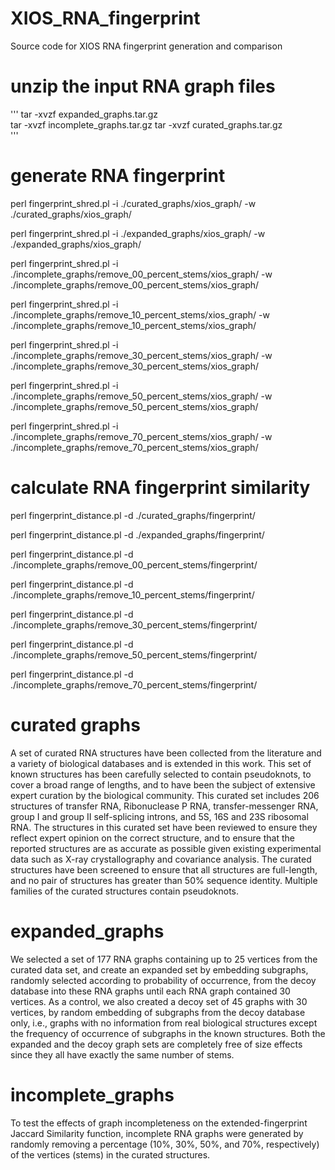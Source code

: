 # XIOS_RNA_fingerprint
Source code for XIOS RNA fingerprint generation and comparison

# unzip the input RNA graph files
'''
tar -xvzf expanded_graphs.tar.gz  
tar -xvzf incomplete_graphs.tar.gz
tar -xvzf curated_graphs.tar.gz  
'''

# generate RNA fingerprint
perl fingerprint_shred.pl -i ./curated_graphs/xios_graph/ -w ./curated_graphs/xios_graph/

perl fingerprint_shred.pl -i ./expanded_graphs/xios_graph/ -w ./expanded_graphs/xios_graph/

perl fingerprint_shred.pl -i ./incomplete_graphs/remove_00_percent_stems/xios_graph/ -w ./incomplete_graphs/remove_00_percent_stems/xios_graph/

perl fingerprint_shred.pl -i ./incomplete_graphs/remove_10_percent_stems/xios_graph/ -w ./incomplete_graphs/remove_10_percent_stems/xios_graph/

perl fingerprint_shred.pl -i ./incomplete_graphs/remove_30_percent_stems/xios_graph/ -w ./incomplete_graphs/remove_30_percent_stems/xios_graph/

perl fingerprint_shred.pl -i ./incomplete_graphs/remove_50_percent_stems/xios_graph/ -w ./incomplete_graphs/remove_50_percent_stems/xios_graph/

perl fingerprint_shred.pl -i ./incomplete_graphs/remove_70_percent_stems/xios_graph/ -w ./incomplete_graphs/remove_70_percent_stems/xios_graph/

# calculate RNA fingerprint similarity 
perl fingerprint_distance.pl -d ./curated_graphs/fingerprint/

perl fingerprint_distance.pl -d ./expanded_graphs/fingerprint/

perl fingerprint_distance.pl -d ./incomplete_graphs/remove_00_percent_stems/fingerprint/

perl fingerprint_distance.pl -d ./incomplete_graphs/remove_10_percent_stems/fingerprint/

perl fingerprint_distance.pl -d ./incomplete_graphs/remove_30_percent_stems/fingerprint/

perl fingerprint_distance.pl -d ./incomplete_graphs/remove_50_percent_stems/fingerprint/

perl fingerprint_distance.pl -d ./incomplete_graphs/remove_70_percent_stems/fingerprint/


# curated graphs
A set of curated RNA structures have been collected from the literature and a variety of biological databases and is extended in this work. This set of known structures has been carefully selected to contain pseudoknots, to cover a broad range of lengths, and to have been the subject of extensive expert curation by the biological community. This curated set includes 206 structures of transfer RNA, Ribonuclease P RNA, transfer-messenger RNA, group I and group II self-splicing introns, and 5S, 16S and 23S ribosomal RNA. The structures in this curated set have been reviewed to ensure they reflect expert opinion on the correct structure, and to ensure that the reported structures are as accurate as possible given existing experimental data such as X-ray crystallography and covariance analysis. The curated structures have been screened to ensure that all structures are full-length, and no pair of structures has greater than 50% sequence identity. Multiple families of the curated structures contain pseudoknots. 


# expanded_graphs
We selected a set of 177 RNA graphs containing up to 25 vertices from the curated data set, and create an expanded set by embedding subgraphs, randomly selected according to probability of occurrence, from the decoy database into these RNA graphs until each RNA graph contained 30 vertices. 
As a control, we also created a decoy set of 45 graphs with 30 vertices, by random embedding of subgraphs from the decoy database only, i.e., graphs with no information from real biological structures except the frequency of occurrence of subgraphs in the known structures. 
Both the expanded and the decoy graph sets are completely free of size effects since they all have exactly the same number of stems. 


# incomplete_graphs
To test the effects of graph incompleteness on the extended-fingerprint Jaccard Similarity function, incomplete RNA graphs were generated by randomly removing a percentage (10%, 30%, 50%, and 70%, respectively) of the vertices (stems) in the curated structures. 
